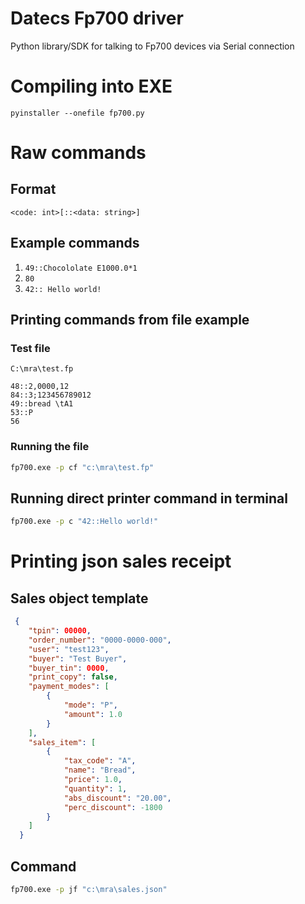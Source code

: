 # Datecs Fp700 driver
Python library/SDK for talking to Fp700 devices via Serial connection

# Compiling into EXE
`pyinstaller --onefile fp700.py`

# Raw commands
## Format
`<code: int>[::<data: string>]`

## Example commands
1. `49::Chocololate E1000.0*1`
2. `80`
3. `42:: Hello world!`

## Printing commands from file example
### Test file
`C:\mra\test.fp`
```text
48::2,0000,12
84::3;123456789012
49::bread \tA1
53::P	
56
```
### Running the file
```bash
fp700.exe -p cf "c:\mra\test.fp"
```

## Running direct printer command in terminal
```bash
fp700.exe -p c "42::Hello world!"
```

# Printing json sales receipt
## Sales object template
```json
 {
    "tpin": 00000,
    "order_number": "0000-0000-000",
    "user": "test123",
    "buyer": "Test Buyer",
    "buyer_tin": 0000,
    "print_copy": false,
    "payment_modes": [
        {
            "mode": "P",
            "amount": 1.0
        }
    ],
    "sales_item": [
        {
            "tax_code": "A",
            "name": "Bread",
            "price": 1.0,
            "quantity": 1,
            "abs_discount": "20.00",
            "perc_discount": -1800
        }
    ]
  }
```

## Command
```bash
fp700.exe -p jf "c:\mra\sales.json"
```
